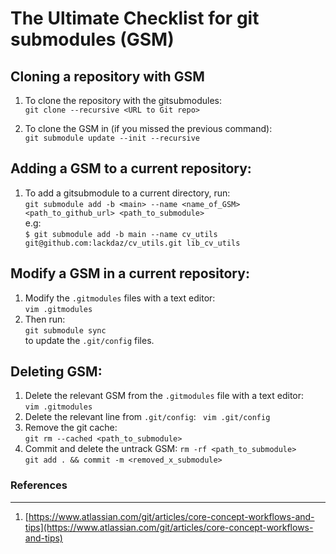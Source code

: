 # The Ultimate Checklist for git submodules (GSM)

## Cloning a repository with GSM
1. To clone the repository with the gitsubmodules:  
`git clone --recursive <URL to Git repo>`

1. To clone the GSM in (if you missed the previous command):  
`git submodule update --init --recursive`

## Adding a GSM to a current repository:
1. To add a gitsubmodule to a current directory, run:  
`git submodule add -b <main> --name <name_of_GSM> <path_to_github_url> <path_to_submodule>`  
e.g:  
`$ git submodule add -b main --name cv_utils git@github.com:lackdaz/cv_utils.git lib_cv_utils`

## Modify a GSM in a current repository:
1. Modify the `.gitmodules` files with a text editor:  
`vim .gitmodules`  
1. Then run:  
```git submodule sync```  
to update the `.git/config` files.


## Deleting GSM:
1. Delete the relevant GSM from the `.gitmodules` file with a text editor:  
`vim .gitmodules`
1. Delete the relevant line from `.git/config`:
` vim .git/config`
1. Remove the git cache:  
`git rm --cached <path_to_submodule>`
1. Commit and delete the untrack GSM:
`rm -rf <path_to_submodule>`  
`git add . && commit -m <removed_x_submodule>`

### References
---
1. [https://www.atlassian.com/git/articles/core-concept-workflows-and-tips](https://www.atlassian.com/git/articles/core-concept-workflows-and-tips)